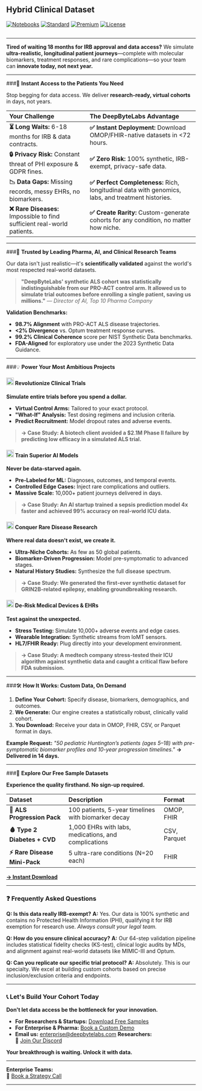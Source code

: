 ```markdown
```
## Hybrid Clinical Dataset  

[![Notebooks](https://img.shields.io/badge/JUPYTER_NOTEBOOKS-EXPLORE-green?style=for-the-badge&logo=jupyter)]({J}) [![Standard](https://img.shields.io/badge/STANDARD_TRIALSET-ACCESS-red?style=for-the-badge&logo=testrail)]({S}) [![Premium](https://img.shields.io/badge/PREMIUM_TRIALSET-UNLOCK-gold?style=for-the-badge&logo=starship)]({P}) [![License](https://img.shields.io/badge/DATA_LICENSE-VIEW-lightgrey?style=for-the-badge&logo=creativecommons)]({L})

```
```
---

**Tired of waiting 18 months for IRB approval and data access?** We simulate **ultra-realistic, longitudinal patient journeys**—complete with molecular biomarkers, treatment responses, and rare complications—so your team can **innovate today, not next year.**

---
###🚀 **Instant Access to the Patients You Need**

Stop begging for data access. We deliver **research-ready, virtual cohorts** in days, not years.

| **Your Challenge** | **The DeepByteLabs Advantage** |
| :--- | :--- |
| **⏳ Long Waits:** 6-18 months for IRB & data contracts. | **✅ Instant Deployment:** Download OMOP/FHIR-native datasets in <72 hours. |
| **🔒 Privacy Risk:** Constant threat of PHI exposure & GDPR fines. | **✅ Zero Risk:** 100% synthetic, IRB-exempt, privacy-safe data. |
| **📉 Data Gaps:** Missing records, messy EHRs, no biomarkers. | **✅ Perfect Completeness:** Rich, longitudinal data with genomics, labs, and treatment histories. |
| **❌ Rare Diseases:** Impossible to find sufficient real-world patients. | **✅ Create Rarity:** Custom-generate cohorts for any condition, no matter how niche. |

---
###🧪 **Trusted by Leading Pharma, AI, and Clinical Research Teams**

Our data isn't just realistic—it's **scientifically validated** against the world's most respected real-world datasets.

> **"DeepByteLabs' synthetic ALS cohort was statistically indistinguishable from our PRO-ACT control arm. It allowed us to simulate trial outcomes before enrolling a single patient, saving us millions."**
> — *Director of AI, Top 10 Pharma Company*

**Validation Benchmarks:**
*   **98.7% Alignment** with PRO-ACT ALS disease trajectories.
*   **<2% Divergence** vs. Optum treatment response curves.
*   **99.2% Clinical Coherence** score per NIST Synthetic Data benchmarks.
*   **FDA-Aligned** for exploratory use under the 2023 Synthetic Data Guidance.

---
###💡 **Power Your Most Ambitious Projects**

#### <picture><source srcset="https://fonts.gstatic.com/s/e/notoemoji/latest/1f9ea/512.webp" type="image/webp"><img src="https://fonts.gstatic.com/s/e/notoemoji/latest/1f9ea/512.png" alt="🧪" width="20" height="20"></picture> **Revolutionize Clinical Trials**
**Simulate entire trials before you spend a dollar.**
*   **Virtual Control Arms:** Tailored to your exact protocol.
*   **"What-If" Analysis:** Test dosing regimens and inclusion criteria.
*   **Predict Recruitment:** Model dropout rates and adverse events.
> **→ Case Study: A biotech client avoided a $2.1M Phase II failure by predicting low efficacy in a simulated ALS trial.**

#### <picture><source srcset="https://fonts.gstatic.com/s/e/notoemoji/latest/1f916/512.webp" type="image/webp"><img src="https://fonts.gstatic.com/s/e/notoemoji/latest/1f916/512.png" alt="🤖" width="20" height="20"></picture> **Train Superior AI Models**
**Never be data-starved again.**
*   **Pre-Labeled for ML:** Diagnoses, outcomes, and temporal events.
*   **Controlled Edge Cases:** Inject rare complications and outliers.
*   **Massive Scale:** 10,000+ patient journeys delivered in days.
> **→ Case Study: An AI startup trained a sepsis prediction model 4x faster and achieved 99% accuracy on real-world ICU data.**

#### <picture><source srcset="https://fonts.gstatic.com/s/e/notoemoji/latest/1f9e0/512.webp" type="image/webp"><img src="https://fonts.gstatic.com/s/e/notoemoji/latest/1f9e0/512.png" alt="🧠" width="20" height="20"></picture> **Conquer Rare Disease Research**
**Where real data doesn't exist, we create it.**
*   **Ultra-Niche Cohorts:** As few as 50 global patients.
*   **Biomarker-Driven Progression:** Model pre-symptomatic to advanced stages.
*   **Natural History Studies:** Synthesize the full disease spectrum.
> **→ Case Study: We generated the first-ever synthetic dataset for GRIN2B-related epilepsy, enabling groundbreaking research.**

#### <picture><source srcset="https://fonts.gstatic.com/s/e/notoemoji/latest/1f6e1/512.webp" type="image/webp"><img src="https://fonts.gstatic.com/s/e/notoemoji/latest/1f6e1/512.png" alt="🛡" width="20" height="20"></picture> **De-Risk Medical Devices & EHRs**
**Test against the unexpected.**
*   **Stress Testing:** Simulate 10,000+ adverse events and edge cases.
*   **Wearable Integration:** Synthetic streams from IoMT sensors.
*   **HL7/FHIR Ready:** Plug directly into your development environment.
> **→ Case Study: A medtech company stress-tested their ICU algorithm against synthetic data and caught a critical flaw before FDA submission.**

---
###🛠️ **How It Works: Custom Data, On Demand**

1.  **Define Your Cohort:** Specify disease, biomarkers, demographics, and outcomes.
2.  **We Generate:** Our engine creates a statistically robust, clinically valid cohort.
3.  **You Download:** Receive your data in OMOP, FHIR, CSV, or Parquet format in days.

**Example Request:** *"50 pediatric Huntington’s patients (ages 5–18) with pre-symptomatic biomarker profiles and 10-year progression timelines."*
**→ Delivered in 14 days.**

---
###📂 **Explore Our Free Sample Datasets**

**Experience the quality firsthand. No sign-up required.**

| Dataset | Description | Format |
| :--- | :--- | :--- |
| **🧬 ALS Progression Pack** | 100 patients, 5-year timelines with biomarker decay | OMOP, FHIR |
| **🩸 Type 2 Diabetes + CVD** | 1,000 EHRs with labs, medications, and complications | CSV, Parquet |
| **⚡ Rare Disease Mini-Pack** | 5 ultra-rare conditions (N=20 each) | FHIR |

**[→ Instant Download](https://github.com/deepbytelabs/samples)**

---
### ❓ **Frequently Asked Questions**

**Q: Is this data really IRB-exempt?**
**A:** Yes. Our data is 100% synthetic and contains no Protected Health Information (PHI), qualifying it for IRB exemption for research use. *Always consult your legal team.*

**Q: How do you ensure clinical accuracy?**
**A:** Our 64-step validation pipeline includes statistical fidelity checks (KS-test), clinical logic audits by MDs, and alignment against real-world datasets like MIMIC-III and Optum.

**Q: Can you replicate our specific trial protocol?**
**A:** Absolutely. This is our specialty. We excel at building custom cohorts based on precise inclusion/exclusion criteria and endpoints.

---
### 📞 **Let's Build Your Cohort Today**

**Don't let data access be the bottleneck for your innovation.**

*   **For Researchers & Startups:** [Download Free Samples](https://github.com/deepbytelabs/samples)
*   **For Enterprise & Pharma:** [Book a Custom Demo](https://calendly.com/deepbytelabs/enterprise)
*   **Email us:** enterprise@deepbytelabs.com
**Researchers:**  
💬 [Join Our Discord](https://discord.gg/xxx) 

**Your breakthrough is waiting. Unlock it with data.** 

--- 

**Enterprise Teams:**  
📅 [Book a Strategy Call](https://calendly.com/deepbytelabs/enterprise)

---



